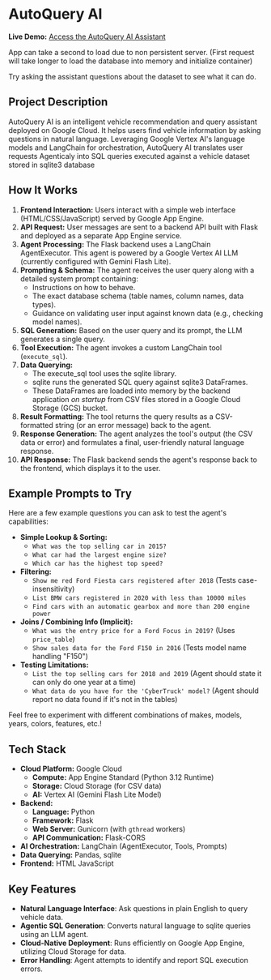 # AutoQuery AI

**Live Demo:** [Access the AutoQuery AI Assistant](https://autoquery-472902.ue.r.appspot.com/)

App can take a second to load due to non persistent server. (First request will take longer to load the database into memory and initialize container)

Try asking the assistant questions about the dataset to see what it can do.

## Project Description

AutoQuery AI is an intelligent vehicle recommendation and query assistant deployed on Google Cloud. It helps users find vehicle information by asking questions in natural language. Leveraging Google Vertex AI's language models and LangChain for orchestration, AutoQuery AI translates user requests Agenticaly into SQL queries executed against a vehicle dataset stored in sqlite3 database

## How It Works

1.  **Frontend Interaction:** Users interact with a simple web interface (HTML/CSS/JavaScript) served by Google App Engine.
2.  **API Request:** User messages are sent to a backend API built with Flask and deployed as a separate App Engine service.
3.  **Agent Processing:** The Flask backend uses a LangChain AgentExecutor. This agent is powered by a Google Vertex AI LLM (currently configured with Gemini Flash Lite).
4.  **Prompting & Schema:** The agent receives the user query along with a detailed system prompt containing:
    * Instructions on how to behave.
    * The exact database schema (table names, column names, data types).
    * Guidance on validating user input against known data (e.g., checking model names).
5.  **SQL Generation:** Based on the user query and its prompt, the LLM generates a single query.
6.  **Tool Execution:** The agent invokes a custom LangChain tool (`execute_sql`).
7.  **Data Querying:**
    * The execute_sql tool uses the sqlite library.
    * sqlite runs the generated SQL query against sqlite3 DataFrames.
    * These DataFrames are loaded into memory by the backend application *on startup* from CSV files stored in a Google Cloud Storage (GCS) bucket.
8.  **Result Formatting:** The tool returns the query results as a CSV-formatted string (or an error message) back to the agent.
9.  **Response Generation:** The agent analyzes the tool's output (the CSV data or error) and formulates a final, user-friendly natural language response.
10. **API Response:** The Flask backend sends the agent's response back to the frontend, which displays it to the user.

## Example Prompts to Try

Here are a few example questions you can ask to test the agent's capabilities:

* **Simple Lookup & Sorting:**
    * `What was the top selling car in 2015?`
    * `What car had the largest engine size?`
    * `Which car has the highest top speed?`
* **Filtering:**
    * `Show me red Ford Fiesta cars registered after 2018` (Tests case-insensitivity)
    * `List BMW cars registered in 2020 with less than 10000 miles`
    * `Find cars with an automatic gearbox and more than 200 engine power`
* **Joins / Combining Info (Implicit):**
    * `What was the entry price for a Ford Focus in 2019?` (Uses `price_table`)
    * `Show sales data for the Ford F150 in 2016` (Tests model name handling "F150")
* **Testing Limitations:**
    * `List the top selling cars for 2018 and 2019` (Agent should state it can only do one year at a time)
    * `What data do you have for the 'CyberTruck' model?` (Agent should report no data found if it's not in the tables)

Feel free to experiment with different combinations of makes, models, years, colors, features, etc.!

## Tech Stack

* **Cloud Platform:** Google Cloud
    * **Compute:** App Engine Standard (Python 3.12 Runtime)
    * **Storage:** Cloud Storage (for CSV data)
    * **AI:** Vertex AI (Gemini Flash Lite Model)
* **Backend:**
    * **Language:** Python
    * **Framework:** Flask
    * **Web Server:** Gunicorn (with `gthread` workers)
    * **API Communication:** Flask-CORS
* **AI Orchestration:** LangChain (AgentExecutor, Tools, Prompts)
* **Data Querying:** Pandas, sqlite
* **Frontend:** HTML JavaScript

## Key Features

* **Natural Language Interface**: Ask questions in plain English to query vehicle data.
* **Agentic SQL Generation**: Converts natural language to sqlite queries using an LLM agent.
* **Cloud-Native Deployment**: Runs efficiently on Google App Engine, utilizing Cloud Storage for data.
* **Error Handling**: Agent attempts to identify and report SQL execution errors.